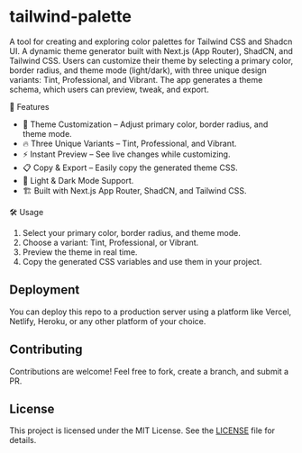 # tailwind-palette
A tool for creating and exploring color palettes for Tailwind CSS and Shadcn UI. A dynamic theme generator built with Next.js (App Router), ShadCN, and Tailwind CSS. Users can customize their theme by selecting a primary color, border radius, and theme mode (light/dark), with three unique design variants: Tint, Professional, and Vibrant. The app generates a theme schema, which users can preview, tweak, and export.


🚀 Features

- 🎨 Theme Customization – Adjust primary color, border radius, and theme mode.
- 🔥 Three Unique Variants – Tint, Professional, and Vibrant.
- ⚡ Instant Preview – See live changes while customizing.
- 📋 Copy & Export – Easily copy the generated theme CSS.
- 🌙 Light & Dark Mode Support.
- 🏗 Built with Next.js App Router, ShadCN, and Tailwind CSS.


🛠 Usage

1. Select your primary color, border radius, and theme mode.
1. Choose a variant: Tint, Professional, or Vibrant.
1. Preview the theme in real time.
1. Copy the generated CSS variables and use them in your project.


## Deployment

You can deploy this repo to a production server using a platform like Vercel, Netlify, Heroku, or any other platform of your choice.

## Contributing

Contributions are welcome! Feel free to fork, create a branch, and submit a PR.

## License

This project is licensed under the MIT License. See the [LICENSE](LICENSE) file for details.
